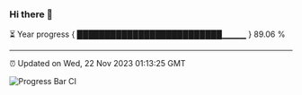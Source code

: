 ### Hi there 👋

⏳ Year progress { ██████████████████████████▁▁▁▁ } 89.06 %

---

⏰ Updated on Wed, 22 Nov 2023 01:13:25 GMT

![Progress Bar CI](https://github.com/liununu/liununu/workflows/Progress%20Bar%20CI/badge.svg)
